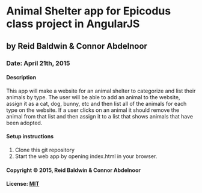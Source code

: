 # Animal Shelter app for Epicodus class project in AngularJS
## by Reid Baldwin & Connor Abdelnoor
### Date: April 21th, 2015
#### Description

This app will make a website for an animal shelter to categorize and list their animals by type. The user will be able to add an animal to the website, assign it as a cat, dog, bunny, etc and then list all of the animals for each type on the website. If a user clicks on an animal it should remove the animal from that list and then assign it to a list that shows animals that have been adopted. 

#### Setup instructions
1. Clone this git repository
2. Start the web app by opening index.html in your browser.

#### Copyright © 2015, Reid Baldwin & Connor Abdelnoor

#### License: [MIT](https://github.com/twbs/bootstrap/blob/master/LICENSE)  
